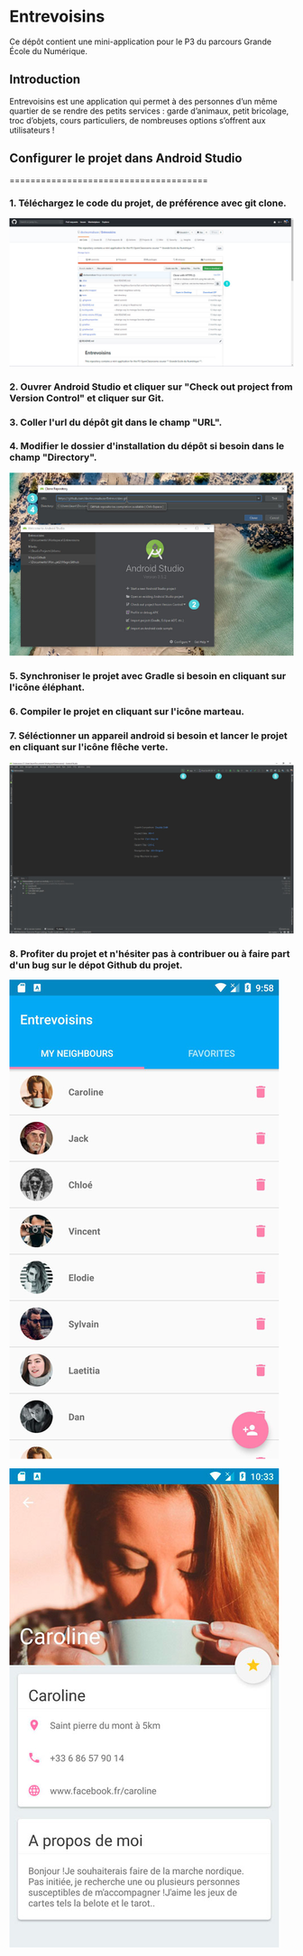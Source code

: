 # Entrevoisins

Ce dépôt contient une mini-application pour le P3 du parcours Grande École du Numérique.

## Introduction

Entrevoisins est une application qui  permet à des personnes d’un même quartier de se rendre des petits services : garde d’animaux, petit bricolage, troc d’objets, cours particuliers, de nombreuses options s’offrent aux utilisateurs !




## Configurer le projet dans Android Studio
======================================

### 1. Téléchargez le code du projet, de préférence avec git clone.
![clone-git.jpg](clone-git.jpg)

### 2. Ouvrer Android Studio et cliquer sur "Check out project from Version Control" et cliquer sur Git.
### 3. Coller l'url du dépôt git dans le champ "URL".
### 4. Modifier le dossier d'installation du dépôt si besoin dans le champ "Directory".

![android-git.jpg](android-git.jpg)

### 5. Synchroniser le projet avec Gradle si besoin en cliquant sur l'icône éléphant.
### 6. Compiler le projet en cliquant sur l'icône marteau.
### 7. Séléctionner un appareil android si besoin et lancer le projet en cliquant sur l'icône flêche verte.

![android_work.jpg](android_work.jpg)

### 8. Profiter du projet et n'hésiter pas à contribuer ou à faire part d'un bug sur le dépot Github du projet.
![entre-voisins-850.jpg](entre-voisins-850.jpg)

![entre-voisins-detail-850.jpg](entre-voisins-detail-850.jpg)
